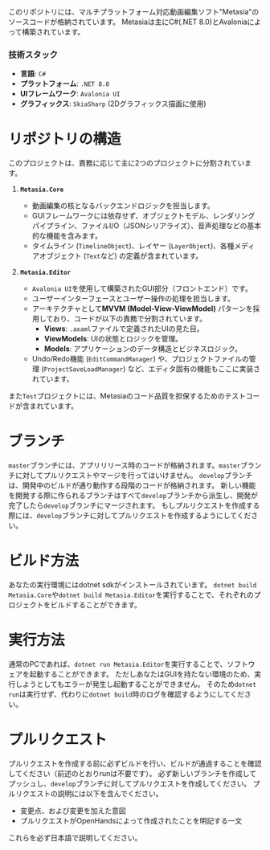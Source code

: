 このリポジトリには、マルチプラットフォーム対応動画編集ソフト"Metasia"のソースコードが格納されています。
Metasiaは主にC#(.NET 8.0)とAvaloniaによって構築されています。

### 技術スタック
* **言語**: `C#`
* **プラットフォーム**: `.NET 8.0`
* **UIフレームワーク**: `Avalonia UI`
* **グラフィックス**: `SkiaSharp` (2Dグラフィックス描画に使用)

# リポジトリの構造
このプロジェクトは、責務に応じて主に2つのプロジェクトに分割されています。

1.  **`Metasia.Core`**
    * 動画編集の核となるバックエンドロジックを担当します。
    * GUIフレームワークには依存せず、オブジェクトモデル、レンダリングパイプライン、ファイルI/O（JSONシリアライズ）、音声処理などの基本的な機能を含みます。
    * タイムライン (`TimelineObject`)、レイヤー (`LayerObject`)、各種メディアオブジェクト (`Text`など) の定義が含まれています。

2.  **`Metasia.Editor`**
    * `Avalonia UI`を使用して構築されたGUI部分（フロントエンド）です。
    * ユーザーインターフェースとユーザー操作の処理を担当します。
    * アーキテクチャとして**MVVM (Model-View-ViewModel)** パターンを採用しており、コードが以下の責務で分割されています。
        * **Views**: `.axaml`ファイルで定義されたUIの見た目。
        * **ViewModels**: UIの状態とロジックを管理。
        * **Models**: アプリケーションのデータ構造とビジネスロジック。
    * Undo/Redo機能 (`EditCommandManager`) や、プロジェクトファイルの管理 (`ProjectSaveLoadManager`) など、エディタ固有の機能もここに実装されています。

また`Test`プロジェクトには、Metasiaのコード品質を担保するためのテストコードが含まれています。


# ブランチ
`master`ブランチには、アプリリリース時のコードが格納されます。`master`ブランチに対してプルリクエストやマージを行ってはいけません。
`develop`ブランチは、開発中のビルドが通り動作する段階のコードが格納されます。
新しい機能を開発する際に作られるブランチはすべて`develop`ブランチから派生し、開発が完了したら`develop`ブランチにマージされます。
もしプルリクエストを作成する際には、`develop`ブランチに対してプルリクエストを作成するようにしてください。

# ビルド方法
あなたの実行環境にはdotnet sdkがインストールされています。
`dotnet build Metasia.Core`や`dotnet build Metasia.Editor`を実行することで、それぞれのプロジェクトをビルドすることができます。

# 実行方法
通常のPCであれば、`dotnet run Metasia.Editor`を実行することで、ソフトウェアを起動することができます。
ただしあなたはGUIを持たない環境のため、実行しようとしてもエラーが発生し起動することができません。
そのため`dotnet run`は実行せず、代わりに`dotnet build`時のログを確認するようにしてください。

# プルリクエスト
プルリクエストを作成する前に必ずビルドを行い、ビルドが通過することを確認してください（前述のとおりrunは不要です）。
必ず新しいブランチを作成してプッシュし、`develop`ブランチに対してプルリクエストを作成してください。
プルリクエストの説明には以下を含んでください。
- 変更点、および変更を加えた意図
- プルリクエストがOpenHandsによって作成されたことを明記する一文

これらを必ず日本語で説明してください。
